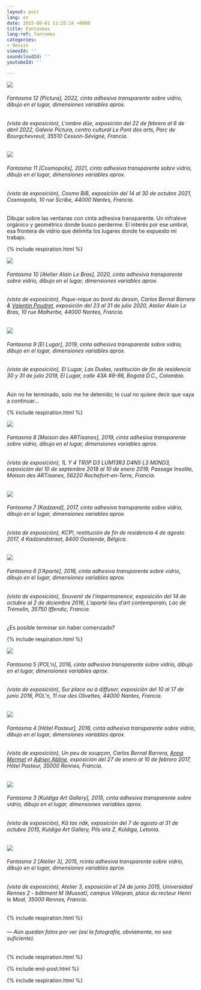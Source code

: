 ```yaml
---
layout: post
lang: es
date: 2015-06-01 11:25:14 +0000
title: Fantasmas
lang-ref: fantomes
categories:
- dessin
vimeoId: ''
soundcloudId: ''
youtubeId: ''

---
```

![](/mepierdoparaver/imgs/fantome12-up.jpg)

###### _Fantasma 12 \[Pictura\]_, 2022, cinta adhesiva transparente sobre vidrio, dibujo en el lugar, dimensiones variables aprox.

###### (vista de exposición), _L'ombre dûe_, exposición del 22 de febrero al 6 de abril 2022, Galerie Pictura, centro cultural Le Pont des arts, Parc de Bourgchevreuil, 35510 Cesson-Sévigné, Francia.

![](/mepierdoparaver/imgs/fantome-11-up.jpg)

###### _Fantasma 11 \[Cosmopolis\]_, 2021, cinta adhesiva transparente sobre vidrio, dibujo en el lugar, dimensiones variables aprox.

###### (vista de exposición), _Cosmo BiB_, exposición del 14 al 30 de octubre 2021, Cosmopolis, 10 rue Scribe, 44000 Nantes, Francia.

Dibujar sobre las ventanas con cinta adhesiva transparente. Un infraleve orgánico y geométrico donde busco perderme. El interés por ese umbral, esa frontera de vidrio que delimita los lugares donde he expuesto mi trabajo.

{% include respiration.html %}

![](/mepierdoparaver/imgs/fantome10-up.jpg)

###### _Fantasma 10 \[Atelier Alain Le Bras\]_, 2020, cinta adhesiva transparente sobre vidrio, dibujo en el lugar, dimensiones variables aprox.

###### (vista de exposición), _Pique-nique au bord du dessin_, Carlos Bernal Barrera & [Valentin Poudret](http://www.valentin-poudret.com), exposición del 23 al 31 de julio 2020, Atelier Alain Le Bras, 10 rue Malherbe, 44000 Nantes, Francia.

![](/mepierdoparaver/imgs/fantome09-up.jpg)

###### _Fantasma 9 \[El Lugar\]_, 2019, cinta adhesiva transparente sobre vidrio, dibujo en el lugar, dimensiones variables aprox.

###### (vista de exposición), _El Lugar, Las Dudas_, restitución de fin de residencia 30 y 31 de julio 2019, El Lugar, calle 43A #9-98, Bogotá D.C., Colombia.

Aún no he terminado, solo me he detenido; lo cual no quiere decir que vaya a continuar...

{% include respiration.html %}

![](/mepierdoparaver/imgs/fantome-8-up.jpg)

###### _Fantasma 8 \[Maison des ARTisanes\]_, 2019, cinta adhesiva transparente sobre vidrio, dibujo en el lugar, dimensiones variables aprox.

###### (vista de exposición), _1L Y 4 TR0P D3 LUM13R3 D4N5 L3 M0ND3_, exposición del 10 de septembre 2018 al 10 de enero 2019, Passage Insolite, Maison des ARTisanes, 56220 Rochefort-en-Terre, Francia.

![](/mepierdoparaver/imgs/fantome07-up.jpg)

###### _Fantasma 7 \[Kadzand\]_, 2017, cinta adhesiva transparente sobre vidrio, dibujo en el lugar, dimensiones variables aprox.

###### (vista de exposición), _KCP!_, restitución de fin de residencia 4 de agosto 2017, 4 Kadzandstraat, 8400 Oostende, Bélgica.

![](/mepierdoparaver/imgs/fantome06-up.jpg)

###### _Fantasma 6 \[l'Aparté\]_, 2016, cinta adhesiva transparente sobre vidrio, dibujo en el lugar, dimensiones variables aprox.

###### (vista de exposición), _Souvenir de l'impermanence_, exposición del 14 de octubre al 2 de diciembre 2016, L’aparté lieu d’art contemporain, Lac de Trémelin, 35750 Iffendic, Francia.

¿Es posible terminar sin haber comenzado?

{% include respiration.html %}

![](/mepierdoparaver/imgs/fantome05-up.jpg)

###### _Fantasma 5 \[POL'n\]_, 2016, cinta adhesiva transparente sobre vidrio, dibujo en el lugar, dimensiones variables aprox.

###### (vista de exposición), _Sur place ou à diffuser_, exposición del 10 al 17 de junio 2016, POL'n, 11 rue des Olivettes, 44000 Nantes, Francia.

![](/mepierdoparaver/imgs/fantome-4-up.jpg)

###### _Fantasma 4 \[Hôtel Pasteur\]_, 2016, cinta adhesiva transparente sobre vidrio, dibujo en el lugar, dimensiones variables aprox.

###### (vista de exposición), _Un peu de soupçon_, Carlos Bernal Barrera, [Anna Mermet](http://mermet.wixsite.com/annamermet) et [Adrien Abline](http://ablineadrien.com/), exposición del 27 de enero al 10 de febrero 2017, Hôtel Pasteur, 35000 Rennes, Francia.

![](/mepierdoparaver/imgs/fantome03-up.jpg)

###### _Fantasma 3 \[Kuldiga Art Gallery\]_, 2015, cinta adhesiva transparente sobre vidrio, dibujo en el lugar, dimensiones variables aprox.

###### (vista de exposición), _Kā tas nāk_, exposición del 7 de agosto al 31 de octubre 2015, Kuldiga Art Gallery, Pils iela 2, Kuldiga, Letonia.

![](/mepierdoparaver/imgs/fantome02-up.jpg)

###### _Fantasma_ 2 \[Atelier 3\], 2015, rcinta adhesiva transparente sobre vidrio, dibujo en el lugar, dimensiones variables aprox.

###### (vista de exposición), Atelier 3, exposición el 24 de junio 2015, Universidad Rennes 2 - bâtiment M (Mussat), campus Villejean, place du recteur Henri le Moal, 35000 Rennes, Francia.

{% include respiration.html %}

###### — _Aún quedan fotos por ver (así la fotografía, obviamente, no sea suficiente)._

{% include respiration.html %}

{% include end-post.html %}

{% include respiration.html %}